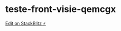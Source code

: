 # teste-front-visie-qemcgx

[Edit on StackBlitz ⚡️](https://stackblitz.com/edit/teste-front-visie-qemcgx)